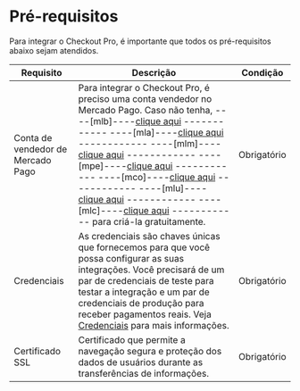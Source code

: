 # Pré-requisitos

Para integrar o Checkout Pro, é importante que todos os pré-requisitos abaixo sejam atendidos.

| Requisito  | Descrição  | Condição  |
| --- | --- | --- |
| Conta de vendedor de Mercado Pago  | Para integrar o Checkout Pro, é preciso uma conta vendedor no Mercado Pago. Caso não tenha, ----[mlb]----[clique aqui](https://www.mercadopago.com.br/hub/registration/landing) ------------ ----[mla]----[clique aqui](https://www.mercadopago.com.ar/hub/registration/landing) ------------ ----[mlm]----[clique aqui](https://www.mercadopago.com.mx/hub/registration/landing) ------------ ----[mpe]----[clique aqui](https://www.mercadopago.com.pe/hub/registration/landing) ------------ ----[mco]----[clique aqui](https://www.mercadopago.com.co/hub/registration/landing) ------------  ----[mlu]----[clique aqui](https://www.mercadopago.com.uy/hub/registration/landing) ------------ ----[mlc]----[clique aqui](https://www.mercadopago.cl/hub/registration/landing) ------------   para criá-la gratuitamente.  | Obrigatório  |
| Credenciais  | As credenciais são chaves únicas que fornecemos para que você possa configurar as suas integrações.  Você precisará de um par de credenciais de teste para testar a integração e um par de credenciais de produção para receber pagamentos reais. Veja [Credenciais](/developers/pt/docs/checkout-pro/additional-content/your-integrations/credentials) para mais informações.  | Obrigatório  |
| Certificado SSL  | Certificado que permite a navegação segura e proteção dos dados de usuários durante as transferências de informações.  | Obrigatório  |